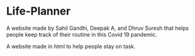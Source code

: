 # Life-Planner
A website made by Sahil Gandhi, Deepak A, and Dhruv Suresh that helps people keep track of their routine in this Covid 19 pandemic. 

A website made in html to help people stay on task.
